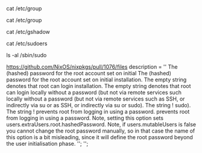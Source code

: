 #


cat /etc/group

cat /etc/group

cat /etc/gshadow

cat /etc/sudoers

ls -al /sbin/sudo

https://github.com/NixOS/nixpkgs/pull/1076/files
description = ''
        The (hashed) password for the root account set on initial
        The (hashed) password for the root account set on initial
        installation.  The empty string denotes that root can login
        installation. The empty string denotes that root can login
        locally without a password (but not via remote services such
        locally without a password (but not via remote services such
        as SSH, or indirectly via <command>su</command> or
        as SSH, or indirectly via <command>su</command> or
        <command>sudo</command>).  The string <literal>!</literal>
        <command>sudo</command>). The string <literal>!</literal>
        prevents root from logging in using a password.
        prevents root from logging in using a password.
        Note, setting this option sets
        <literal>users.extraUsers.root.hashedPassword</literal>.
        Note, if <literal>users.mutableUsers</literal> is false
        you cannot change the root password manually, so in that case
        the name of this option is a bit misleading, since it will define
        the root password beyond the user initialisation phase.
      '';
      '';